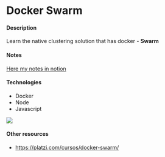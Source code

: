 # Docker Swarm

#### Description
Learn the native clustering solution that has docker - **Swarm**

#### Notes
[Here my notes in notion](https://www.notion.so/Docker-Swarm-896c532f0260489c9fefa554e41aac99)

#### Technologies
- Docker
- Node
- Javascript

![](https://www.notion.so/Docker-Swarm-896c532f0260489c9fefa554e41aac99#cf0bb41f8fd249a19d2e1264b323d980)

#### Other resources
- https://platzi.com/cursos/docker-swarm/
